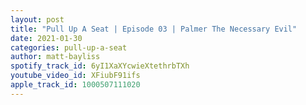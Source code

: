 ```yaml
---
layout: post
title: "Pull Up A Seat | Episode 03 | Palmer The Necessary Evil"
date: 2021-01-30
categories: pull-up-a-seat
author: matt-bayliss
spotify_track_id: 6yI1XaXYcwieXtethrbTXh
youtube_video_id: XFiubF91ifs
apple_track_id: 1000507111020
---
```

